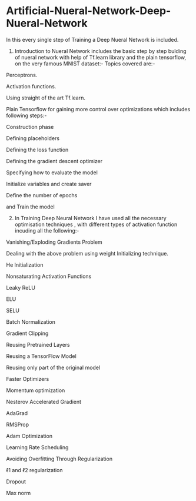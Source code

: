 # Artificial-Nueral-Network-Deep-Nueral-Network
In this every single step of Training a Deep Nueral Network is included.

1. Introduction to Nueral Network includes the basic step by step bulding of nueral network with help of Tf.learn library and the plain tensorflow, on the very famous MNIST dataset:-
Topics covered are:-

Perceptrons.

Activation functions.

Using straight of the art Tf.learn.

Plain Tensorflow for gaining more control over optimizations which includes following steps:-

Construction phase

Defining placeholders

Defining the loss function

Defining the gradient descent optimizer

Specifying how to evaluate the model

Initialize variables and create saver

Define the number of epochs

and Train the model


2. In Training Deep Neural Network I have used all the necessary optimisation techniques , with different types of activation function incuding all the following:-

Vanishing/Exploding Gradients Problem

Dealing with the above problem using weight Initializing technique.

He Initialization

Nonsaturating Activation Functions

Leaky ReLU

ELU

SELU

Batch Normalization

Gradient Clipping

Reusing Pretrained Layers

Reusing a TensorFlow Model

Reusing only part of the original model

Faster Optimizers

Momentum optimization

Nesterov Accelerated Gradient

AdaGrad

RMSProp

Adam Optimization

Learning Rate Scheduling

Avoiding Overfitting Through Regularization

ℓ1  and ℓ2 regularization

Dropout

Max norm














